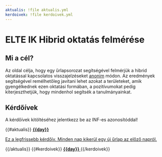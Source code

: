 ```yaml
---
aktualis: !file aktualis.yml
kerdoivek: !file kerdoivek.yml
---
```

# ELTE IK Hibrid oktatás felmérése

## Mi a cél?
Az oldal célja, hogy egy űrlapsorozat segítségével felmérjük a hibrid oktatással kapcsolatos visszajelzéseket [anonim](#!/anonim) módon. Az eredmények segítségével remélhetőleg javítani lehet azokat a területeket, amik gyengélkednek ezen oktatási formában, a pozitívumokat pedig kiterjeszthetjük, hogy mindenhol segítsék a tanulmányainkat.

## Kérdőívek
A kérdőívek kitöltéséhez jelentkezz be az INF-es azonosítóddal!
<section class="one columns">
{{#aktualis}}
<a href="{{link}}" class="hok-lblue card" target="_blank">
    <strong>{{day}}</strong>
    <p>Ez a legfrissebb kérdőív. Minden nap kikerül egy új űrlap az előző napról.</p>
</a>
{{/aktualis}}
{{#kerdoivek}}
<a href="{{link}}" class="gray card" target="_blank">
    <strong>{{day}}</strong>
</a>
{{/kerdoivek}}
</section>
